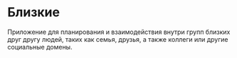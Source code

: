 # Близкие

Приложение для планирования и взаимодействия внутри групп близких друг другу людей, таких как семья, друзья, а также коллеги или другие социальные домены.

